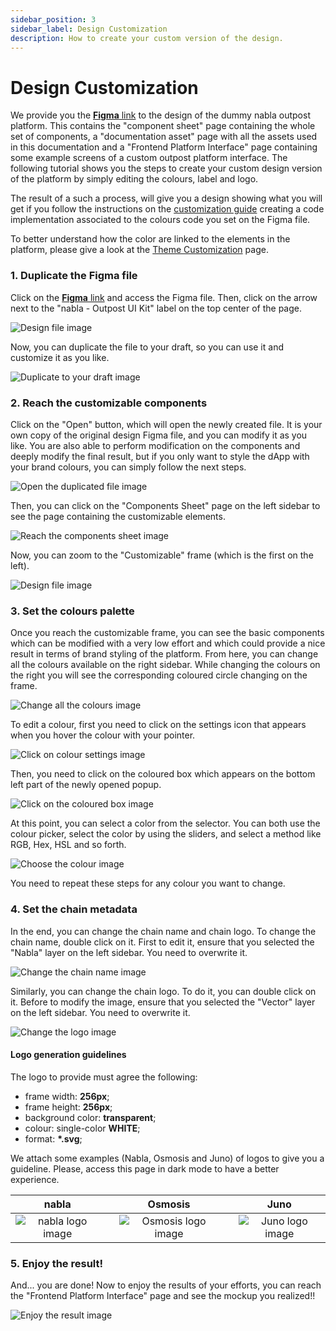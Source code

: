 ```yaml
---
sidebar_position: 3
sidebar_label: Design Customization
description: How to create your custom version of the design.
---
```


# Design Customization
We provide you the 
[**Figma** link](https://www.figma.com/file/qOzjC3bBlFk9CQZW2HK5jX/nabla---Outpost-UI-Kit)
to the design of the dummy nabla outpost platform. This contains the "component
sheet" page containing the whole set of components, a "documentation asset" 
page with all the assets used in this documentation and a "Frontend Platform
Interface" page containing some example screens of a custom outpost platform
interface. The following tutorial shows you the steps to create your custom 
design version of the platform by simply editing the colours, label and logo.

The result of a such a process, will give you a design showing what you will get
if you follow the instructions on the 
[customization guide](./customization/code-customization.md) creating a code 
implementation associated to the colours code you set on the Figma file.

To better understand how the color are linked to the elements in the platform, 
please give a look at the [Theme Customization](./theme-customization.md) page.

### 1. Duplicate the Figma file
Click on the 
[**Figma** link](https://www.figma.com/file/qOzjC3bBlFk9CQZW2HK5jX/nabla---Outpost-UI-Kit)
and access the Figma file. Then, click on the arrow next to the 
"nabla - Outpost UI Kit" label on the top center of the page.

![Design file image](/img/user-interface-setup/frontend-platform-interface/design-customization/1.jpg "design file")

Now, you can duplicate the file to your draft, so you can use it and customize
it as you like.

![Duplicate to your draft image](/img/user-interface-setup/frontend-platform-interface/design-customization/2.jpg "duplicate the file to your draft")

### 2. Reach the customizable components
Click on the "Open" button, which will open the newly created file. It is your
own copy of the original design Figma file, and you can modify it as you like.
You are also able to perform modification on the components and deeply modify
the final result, but if you only want to style the dApp with your brand 
colours, you can simply follow the next steps.

![Open the duplicated file image](/img/user-interface-setup/frontend-platform-interface/design-customization/3.jpg "open the duplicated file")

Then, you can click on the "Components Sheet" page on the left sidebar to see
the page containing the customizable elements.

![Reach the components sheet image](/img/user-interface-setup/frontend-platform-interface/design-customization/4.jpg "reach the components sheet")

Now, you can zoom to the "Customizable" frame (which is the first on the left).

![Design file image](/img/user-interface-setup/frontend-platform-interface/design-customization/5.jpg "design file")

### 3. Set the colours palette

Once you reach the customizable frame, you can see the basic components which 
can be modified with a very low effort and which could provide a nice result
in terms of brand styling of the platform. From here, you can change all the
colours available on the right sidebar. While changing the colours on the right
you will see the corresponding coloured circle changing on the frame.

![Change all the colours image](/img/user-interface-setup/frontend-platform-interface/design-customization/6.jpg "change all the colours")

To edit a colour, first you need to click on the settings icon that appears
when you hover the colour with your pointer.

![Click on colour settings image](/img/user-interface-setup/frontend-platform-interface/design-customization/7.jpg "click on colour settings")

Then, you need to click on the coloured box which appears on the bottom left 
part of the newly opened popup.

![Click on the coloured box image](/img/user-interface-setup/frontend-platform-interface/design-customization/8.jpg "click on the coloured box")

At this point, you can select a color from the selector. You can both use the
colour picker, select the color by using the sliders, and select a method like 
RGB, Hex, HSL and so forth.

![Choose the colour image](/img/user-interface-setup/frontend-platform-interface/design-customization/9.jpg "choose the colour")

You need to repeat these steps for any colour you want to change.

### 4. Set the chain metadata

In the end, you can change the chain name and chain logo. 
To change the chain name, double click on it. First to edit it, ensure that
you selected the "Nabla" layer on the left sidebar. You need to overwrite it.

![Change the chain name image](/img/user-interface-setup/frontend-platform-interface/design-customization/10.jpg "change the chain name")

Similarly, you can change the chain logo. To do it, you can double click on it.
Before to modify the image, ensure that you selected the "Vector" layer on the 
left sidebar. You need to overwrite it.

![Change the logo image](/img/user-interface-setup/frontend-platform-interface/design-customization/11.jpg "change the logo")

#### Logo generation guidelines

The logo to provide must agree the following:

- frame width: **256px**;
- frame height: **256px**;
- background color: **transparent**;
- colour: single-color **WHITE**;
- format: **\*.svg**;

We attach some examples (Nabla, Osmosis and Juno) of logos to give you a guideline.
Please, access this page in dark mode to have a better experience.

| **nabla** |   | **Osmosis** |   | **Juno** |
| :-------: | - | :---------: | - | :------: |
|![nabla logo image](/img/user-interface-setup/frontend-platform-interface/design-customization/nabla.svg "nabla logo") | | ![Osmosis logo image](/img/user-interface-setup/frontend-platform-interface/design-customization/osmosis.svg "Osmosis logo") | | ![Juno logo image](/img/user-interface-setup/frontend-platform-interface/design-customization/juno.svg "Juno logo") |

### 5. Enjoy the result!

And... you are done! Now to enjoy the results of your efforts, you can reach 
the "Frontend Platform Interface" page and see the mockup you realized!!

![Enjoy the result image](/img/user-interface-setup/frontend-platform-interface/design-customization/12.jpg "enjoy the result")
